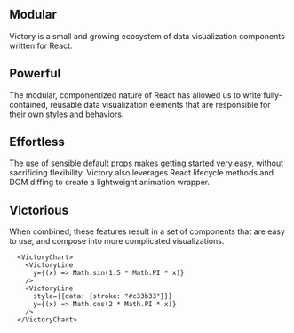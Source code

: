 ## Modular

Victory is a small and growing ecosystem of data visualization components written for React.

## Powerful

The modular, componentized nature of React has allowed us to write fully-contained, reusable data visualization elements that are responsible for their own styles and behaviors.

## Effortless

The use of sensible default props makes getting started very easy, without sacrificing flexibility. Victory also leverages React lifecycle methods and DOM diffing to create a lightweight animation wrapper.

## Victorious

When combined, these features result in a set of components that are easy to use, and compose into more complicated visualizations.

```playground
  <VictoryChart>
    <VictoryLine
      y={(x) => Math.sin(1.5 * Math.PI * x)}
    />
    <VictoryLine
      style={{data: {stroke: "#c33b33"}}}
      y={(x) => Math.cos(2 * Math.PI * x)}
    />
  </VictoryChart>
```
